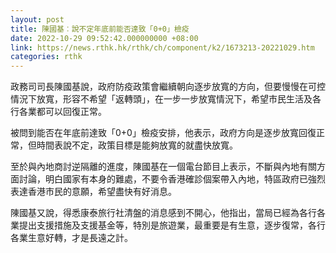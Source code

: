 ```yaml
---
layout: post
title: 陳國基︰說不定年底前能否達致「0+0」檢疫
date: 2022-10-29 09:52:42.000000000 +08:00
link: https://news.rthk.hk/rthk/ch/component/k2/1673213-20221029.htm
categories: rthk
---
```


政務司司長陳國基說，政府防疫政策會繼續朝向逐步放寬的方向，但要慢慢在可控情況下放寬，形容不希望「返轉頭」，在一步一步放寬情況下，希望市民生活及各行各業都可以回復正常。

被問到能否在年底前達致「0+0」檢疫安排，他表示，政府方向是逐步放寬回復正常，但時間表說不定，政策目標是能夠放寬的就盡快放寬。

至於與內地商討逆隔離的進度，陳國基在一個電台節目上表示，不斷與內地有關方面討論，明白國家有本身的難處，不要令香港確診個案帶入內地，特區政府已強烈表達香港市民的意願，希望盡快有好消息。

陳國基又說，得悉康泰旅行社清盤的消息感到不開心，他指出，當局已經為各行各業提出支援措施及支援基金等，特別是旅遊業，最重要是有生意，逐步復常，各行各業生意好轉，才是長遠之計。
